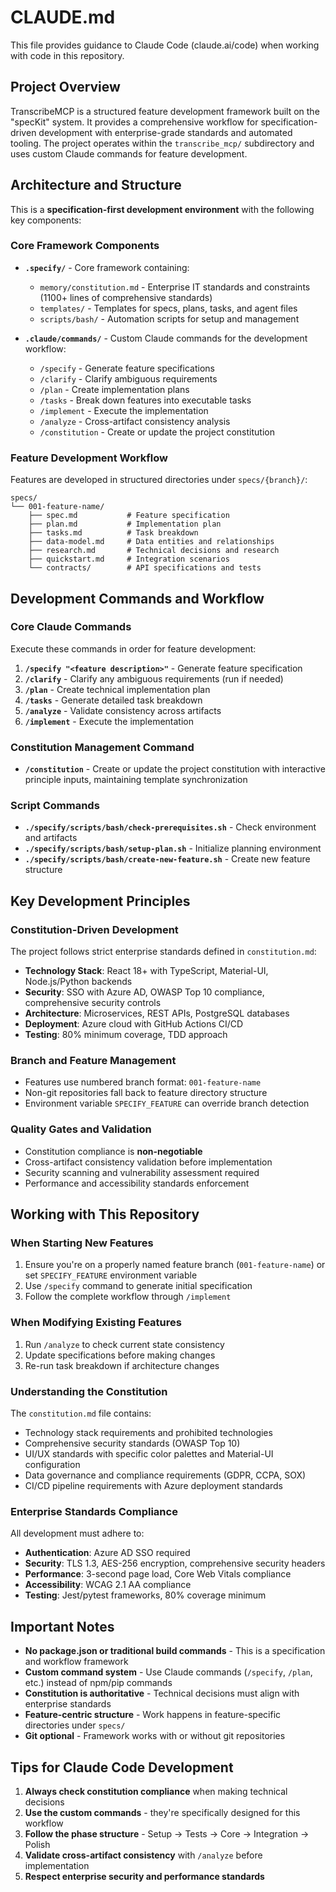 # CLAUDE.md

This file provides guidance to Claude Code (claude.ai/code) when working with code in this repository.

## Project Overview

TranscribeMCP is a structured feature development framework built on the "specKit" system. It provides a comprehensive workflow for specification-driven development with enterprise-grade standards and automated tooling. The project operates within the `transcribe_mcp/` subdirectory and uses custom Claude commands for feature development.

## Architecture and Structure

This is a **specification-first development environment** with the following key components:

### Core Framework Components

- **`.specify/`** - Core framework containing:
  - `memory/constitution.md` - Enterprise IT standards and constraints (1100+ lines of comprehensive standards)
  - `templates/` - Templates for specs, plans, tasks, and agent files
  - `scripts/bash/` - Automation scripts for setup and management

- **`.claude/commands/`** - Custom Claude commands for the development workflow:
  - `/specify` - Generate feature specifications
  - `/clarify` - Clarify ambiguous requirements
  - `/plan` - Create implementation plans
  - `/tasks` - Break down features into executable tasks
  - `/implement` - Execute the implementation
  - `/analyze` - Cross-artifact consistency analysis
  - `/constitution` - Create or update the project constitution

### Feature Development Workflow

Features are developed in structured directories under `specs/{branch}/`:
```
specs/
└── 001-feature-name/
    ├── spec.md           # Feature specification
    ├── plan.md           # Implementation plan
    ├── tasks.md          # Task breakdown
    ├── data-model.md     # Data entities and relationships
    ├── research.md       # Technical decisions and research
    ├── quickstart.md     # Integration scenarios
    └── contracts/        # API specifications and tests
```

## Development Commands and Workflow

### Core Claude Commands
Execute these commands in order for feature development:

1. **`/specify "<feature description>"`** - Generate feature specification
2. **`/clarify`** - Clarify any ambiguous requirements (run if needed)
3. **`/plan`** - Create technical implementation plan
4. **`/tasks`** - Generate detailed task breakdown
5. **`/analyze`** - Validate consistency across artifacts
6. **`/implement`** - Execute the implementation

### Constitution Management Command
- **`/constitution`** - Create or update the project constitution with interactive principle inputs, maintaining template synchronization

### Script Commands
- **`./specify/scripts/bash/check-prerequisites.sh`** - Check environment and artifacts
- **`./specify/scripts/bash/setup-plan.sh`** - Initialize planning environment
- **`./specify/scripts/bash/create-new-feature.sh`** - Create new feature structure

## Key Development Principles

### Constitution-Driven Development
The project follows strict enterprise standards defined in `constitution.md`:

- **Technology Stack**: React 18+ with TypeScript, Material-UI, Node.js/Python backends
- **Security**: SSO with Azure AD, OWASP Top 10 compliance, comprehensive security controls
- **Architecture**: Microservices, REST APIs, PostgreSQL databases
- **Deployment**: Azure cloud with GitHub Actions CI/CD
- **Testing**: 80% minimum coverage, TDD approach

### Branch and Feature Management
- Features use numbered branch format: `001-feature-name`
- Non-git repositories fall back to feature directory structure
- Environment variable `SPECIFY_FEATURE` can override branch detection

### Quality Gates and Validation
- Constitution compliance is **non-negotiable**
- Cross-artifact consistency validation before implementation
- Security scanning and vulnerability assessment required
- Performance and accessibility standards enforcement

## Working with This Repository

### When Starting New Features
1. Ensure you're on a properly named feature branch (`001-feature-name`) or set `SPECIFY_FEATURE` environment variable
2. Use `/specify` command to generate initial specification
3. Follow the complete workflow through `/implement`

### When Modifying Existing Features
1. Run `/analyze` to check current state consistency
2. Update specifications before making changes
3. Re-run task breakdown if architecture changes

### Understanding the Constitution
The `constitution.md` file contains:
- Technology stack requirements and prohibited technologies
- Comprehensive security standards (OWASP Top 10)
- UI/UX standards with specific color palettes and Material-UI configuration
- Data governance and compliance requirements (GDPR, CCPA, SOX)
- CI/CD pipeline requirements with Azure deployment standards

### Enterprise Standards Compliance
All development must adhere to:
- **Authentication**: Azure AD SSO required
- **Security**: TLS 1.3, AES-256 encryption, comprehensive security headers
- **Performance**: 3-second page load, Core Web Vitals compliance
- **Accessibility**: WCAG 2.1 AA compliance
- **Testing**: Jest/pytest frameworks, 80% coverage minimum

## Important Notes

- **No package.json or traditional build commands** - This is a specification and workflow framework
- **Custom command system** - Use Claude commands (`/specify`, `/plan`, etc.) instead of npm/pip commands
- **Constitution is authoritative** - Technical decisions must align with enterprise standards
- **Feature-centric structure** - Work happens in feature-specific directories under `specs/`
- **Git optional** - Framework works with or without git repositories

## Tips for Claude Code Development

1. **Always check constitution compliance** when making technical decisions
2. **Use the custom commands** - they're specifically designed for this workflow
3. **Follow the phase structure** - Setup → Tests → Core → Integration → Polish
4. **Validate cross-artifact consistency** with `/analyze` before implementation
5. **Respect enterprise security and performance standards**
